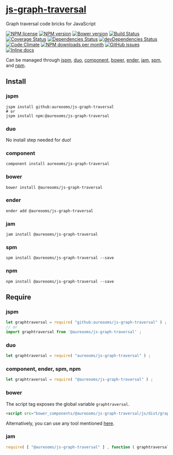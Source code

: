 [js-graph-traversal](http://aureooms.github.io/js-graph-traversal)
==

Graph traversal code bricks for JavaScript

[![NPM license](http://img.shields.io/npm/l/@aureooms/js-graph-traversal.svg?style=flat)](https://raw.githubusercontent.com/aureooms/js-graph-traversal/master/LICENSE)
[![NPM version](http://img.shields.io/npm/v/@aureooms/js-graph-traversal.svg?style=flat)](https://www.npmjs.org/package/@aureooms/js-graph-traversal)
[![Bower version](http://img.shields.io/bower/v/@aureooms/js-graph-traversal.svg?style=flat)](http://bower.io/search/?q=@aureooms/js-graph-traversal)
[![Build Status](http://img.shields.io/travis/aureooms/js-graph-traversal.svg?style=flat)](https://travis-ci.org/aureooms/js-graph-traversal)
[![Coverage Status](http://img.shields.io/coveralls/aureooms/js-graph-traversal.svg?style=flat)](https://coveralls.io/r/aureooms/js-graph-traversal)
[![Dependencies Status](http://img.shields.io/david/aureooms/js-graph-traversal.svg?style=flat)](https://david-dm.org/aureooms/js-graph-traversal#info=dependencies)
[![devDependencies Status](http://img.shields.io/david/dev/aureooms/js-graph-traversal.svg?style=flat)](https://david-dm.org/aureooms/js-graph-traversal#info=devDependencies)
[![Code Climate](http://img.shields.io/codeclimate/github/aureooms/js-graph-traversal.svg?style=flat)](https://codeclimate.com/github/aureooms/js-graph-traversal)
[![NPM downloads per month](http://img.shields.io/npm/dm/@aureooms/js-graph-traversal.svg?style=flat)](https://www.npmjs.org/package/@aureooms/js-graph-traversal)
[![GitHub issues](http://img.shields.io/github/issues/aureooms/js-graph-traversal.svg?style=flat)](https://github.com/aureooms/js-graph-traversal/issues)
[![Inline docs](http://inch-ci.org/github/aureooms/js-graph-traversal.svg?branch=master&style=shields)](http://inch-ci.org/github/aureooms/js-graph-traversal)

Can be managed through [jspm](https://github.com/jspm/jspm-cli),
[duo](https://github.com/duojs/duo),
[component](https://github.com/componentjs/component),
[bower](https://github.com/bower/bower),
[ender](https://github.com/ender-js/Ender),
[jam](https://github.com/caolan/jam),
[spm](https://github.com/spmjs/spm),
and [npm](https://github.com/npm/npm).

## Install

### jspm
```terminal
jspm install github:aureooms/js-graph-traversal
# or
jspm install npm:@aureooms/js-graph-traversal
```
### duo
No install step needed for duo!

### component
```terminal
component install aureooms/js-graph-traversal
```

### bower
```terminal
bower install @aureooms/js-graph-traversal
```

### ender
```terminal
ender add @aureooms/js-graph-traversal
```

### jam
```terminal
jam install @aureooms/js-graph-traversal
```

### spm
```terminal
spm install @aureooms/js-graph-traversal --save
```

### npm
```terminal
npm install @aureooms/js-graph-traversal --save
```

## Require
### jspm
```js
let graphtraversal = require( "github:aureooms/js-graph-traversal" ) ;
// or
import graphtraversal from '@aureooms/js-graph-traversal' ;
```
### duo
```js
let graphtraversal = require( "aureooms/js-graph-traversal" ) ;
```

### component, ender, spm, npm
```js
let graphtraversal = require( "@aureooms/js-graph-traversal" ) ;
```

### bower
The script tag exposes the global variable `graphtraversal`.
```html
<script src="bower_components/@aureooms/js-graph-traversal/js/dist/graph-traversal.min.js"></script>
```
Alternatively, you can use any tool mentioned [here](http://bower.io/docs/tools/).

### jam
```js
require( [ "@aureooms/js-graph-traversal" ] , function ( graphtraversal ) { ... } ) ;
```
